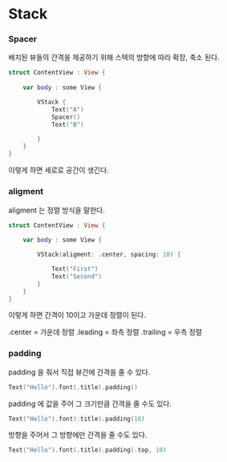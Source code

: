 # Stack

### Spacer
배치된 뷰들의 간격을 제공하기 위해 스텍의 방향에 따라 확장, 축소 된다.

```swift
struct ContentView : View {
    
    var body : some View {

        VStack {
            Text("A")
            Spacer()    
            Text("B")

        }
    }
}
```

이렇게 하면 세로로 공간이 생긴다.


### aligment 
aligment 는 정렬 방식을 말한다.

```swift
struct ContentView : View {
    
    var body : some View {

        VStack(aligment: .center, spacing: 10) {

            Text("First")
            Text("Second")
        }
    }
}
```
이렇게 하면 간격이 10이고 가운데 정렬이 된다.

.center = 가운데 정렬
.leading = 좌측 정렬
.trailing = 우측 정렬

### padding
padding 을 줘서 직접 뷰간에 간격을 줄 수 있다.

```swift
Text("Hello").font(.title).padding()
```

padding 에 값을 주어 그 크기만큼 간격을 줄 수도 있다.

```swift
Text("Hello").font(.title).padding(10)
```

방향을 주어서 그 방향에만 간격을 줄 수도 있다.

```swift
Text("Hello").font(.title).padding(.top, 10)
```
